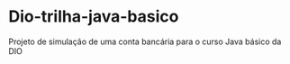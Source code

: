 # Dio-trilha-java-basico
Projeto de simulação de uma conta bancária para o curso Java básico da DIO
